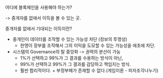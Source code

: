 어디에 블록체인을 사용해야 하는가?

-> 중개자를 없애서 이득을 볼 수 있는 곳.

중개자를 없애서 기대되는 이득이란?

- 중개인이 데이터를 조작할 수 있는 가능성 차단 (정보의 투명성)
    - 한명이 장부를 조작해서 그의 이익을 도모할 수 있는 가능성을 애초에 차단.
- 시스템의 Governance의 탈 중앙화 -> 권력의 분산이 가능
    - 1%가 선택하고 99%가 그 결과를 수용하는 방식이 아닌,
    - 99%가 선택하고 99%가 그 결과를 감당하고 책임지는 방식.
    - 훨씬 합리적이다. + 부정부패가 존재할 수 없다.(게임이론 - 피자조각나누기)